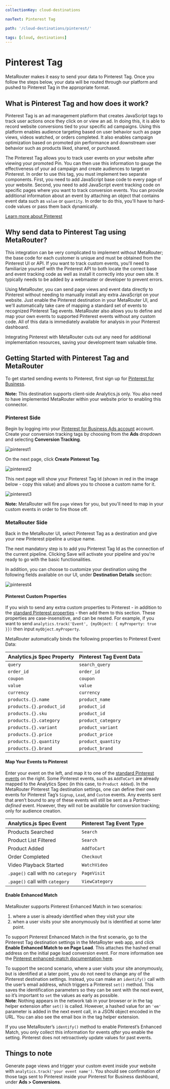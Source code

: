 ```yaml
---
collectionKey: cloud-destinations

navText: Pinterest Tag

path: '/cloud-destinations/pinterest/'

tags: [cloud, destinations]
---
```


# Pinterest Tag

MetaRouter makes it easy to send your data to Pinterest Tag. Once you follow the steps below, your data will be routed through our platform and pushed to Pinterest Tag in the appropriate format.

## What is Pinterest Tag and how does it work?

Pinterest Tag is an ad management platform that creates JavaScript tags to track user actions once they click on or view an ad. In doing this, it is able to record website conversions tied to your specific ad campaigns. Using this platform enables audience targeting based on user behavior such as page views, videos watched, or orders completed. It also enables campaign optimization based on promoted pin performance and downstream user behavior such as products liked, shared, or purchased.

The Pinterest Tag allows you to track user events on your website after viewing your promoted Pin. You can then use this information to gauge the effectiveness of your ad campaign and create audiences to target on Pinterest. In order to use this tag, you must implement two separate components. First, you need to add JavaScript base code to every page of your website. Second, you need to add JavaScript event tracking code on specific pages where you want to track conversion events. You can provide additional information about an event by attaching an object that contains event data such as `value` or `quantity`. In order to do this, you'll have to hard-code values or pass them back dynamically.

[Learn more about Pinterest](https://business.pinterest.com/en)

## Why send data to Pinterest Tag using MetaRouter?

This integration can be very complicated to implement without MetaRouter; the base code for each customer is unique and must be obtained from the Pinterest UI or API. If you want to track custom events, you'll need to familiarize yourself with the Pinterest API to both locate the correct base and event tracking code as well as install it correctly into your own site. It typically needs to be added by a webmaster or developer to prevent errors.

Using MetaRouter, you can send page views and event data directly to Pinterest without needing to manually install any extra JavaScript on your website. Just enable the Pinterest destination in your MetaRouter UI, and we'll automatically take care of mapping a standard set of events to recognized Pinterest Tag events. MetaRouter also allows you to define and map your own events to supported Pinterest events without any custom code. All of this data is immediately available for analysis in your Pinterest dashboard.

Integrating Pinterest with MetaRouter cuts out any need for additional implementation resources, saving your development team valuable time.

## Getting Started with Pinterest Tag and MetaRouter

To get started sending events to Pinterest, first sign up for [Pinterest for Business](https://business.pinterest.com/en).

**Note:** This destination supports client-side Analytics.js only. You also need to have implemented MetaRouter within your website prior to enabling this connector.

### Pinterest Side

Begin by logging into your [Pinterest for Business Ads account](https://ads.pinterest.com) account. Create your conversion tracking tags by choosing from the **Ads** dropdown and selecting **Conversion Tracking**.

![pinterest1](/images/pinterest-tag-1.png)

On the next page, click **Create Pinterest Tag**.

![pinterest2](/images/pinterest-tag-2.png)

This next page will show your Pinterest Tag Id (shown in red in the image below - copy this value) and allows you to choose a custom name for it.

![pinterest3](/images/pinterest-tag-3.png)

**Note:** MetaRouter will fire `page` views for you, but you'll need to map in your custom events in order to fire those off.

### MetaRouter Side

Back in the MetaRouter UI, select Pinterest Tag as a destination and give your new Pinterest pipeline a unique name.

The next mandatory step is to add you Pinterest Tag Id as the connection of the current pipeline. Clicking Save will activate your pipeline and you're ready to go with the basic functionalities.

In addition, you can choose to customize your destination using the following fields available on our UI, under **Destination Details** section:

![pinterest4](/images/pinterest-tag-4.png)

#### Pinterest Custom Properties

If you wish to send any extra custom properties to Pinterest - in addition to the [standard Pinterest properties](https://help.pinterest.com/sites/help/files/pinterest_tag_instructions.pdf) - then add them to this section. These properties are case-insensitive, and can be nested. For example, if you want to send `analytics.track('Event', {myObject: { myProperty: true }})` then input `myObject.myProperty`.

MetaRouter automatically binds the following properties to Pinterest Event Data:

| Analytics.js Spec Property | Pinterest Tag Event Data |
| :------------------------- | :----------------------- |
| `query`                    | `search_query`           |
| `order_id`                 | `order_id`               |
| `coupon`                   | `coupon`                 |
| `value`                    | `value`                  |
| `currency`                 | `currency`               |
| `products.{}.name`         | `product_name`           |
| `products.{}.product_id`   | `product_id`             |
| `products.{}.sku`          | `product_id`             |
| `products.{}.category`     | `product_category`       |
| `products.{}.variant`      | `product_variant`        |
| `products.{}.price`        | `product_price`          |
| `products.{}.quantity`     | `product_quantity`       |
| `products.{}.brand`        | `product_brand`          |

#### Map Your Events to Pinterest

Enter your event on the left, and map it to one of the [standard Pinterest events](https://help.pinterest.com/sites/help/files/pinterest_tag_instructions.pdf) on the right. Some Pinterest events, such as `AddToCart` are already mapped to the Analytics Spec (in this case, to `Product Added`). In the MetaRouter Pinterest Tag destination settings, one can define their own events for Pinterest Tag’s `Signup`, `Lead`, and `Custom` events. Any events sent that aren’t bound to any of these events will still be sent as a _Partner-defined_ event. However, they will not be available for conversion tracking; only for audience creation.

| Analytics.js Spec Event           | Pinterest Tag Event Type |
| :-------------------------------- | :----------------------- |
| Products Searched                 | `Search`                 |
| Product List Filtered             | `Search`                 |
| Product Added                     | `AddToCart`              |
| Order Completed                   | `Checkout`               |
| Video Playback Started            | `WatchVideo`             |
| `.page()` call with no `category` | `PageVisit`              |
| `.page()` call with `category`    | `ViewCategory`           |

#### Enable Enhanced Match

MetaRouter supports Pinterest Enhanced Match in two scenarios:

1. where a user is already identified when they visit your site
2. when a user visits your site anonymously but is identified at some later point.

To support Pinterest Enhanced Match in the first scenario, go to the Pinterest Tag destination settings in the MetaRoyter web app, and click **Enable Enhanced Match to on Page Load**. This attaches the hashed email address on the initial page load conversion event. For more information see the [Pinterest enhanced-match documentation here](https://help.pinterest.com/en/business/article/enhanced-match).

To support the second scenario, where a user visits your site anonymously, but is identified at a later point, you do not need to change any of the Pinterest destination settings. Instead, you can make an `identify()` call with the user’s email address, which triggers a Pinterest `set()` method. This saves the identification parameters so they can be sent with the next event, so it’s important to `set` the values as early as possible.  
**Note**: Nothing appears in the network tab in your browser or in the tag helper extension after `set()` is called. However, a hashed value for an `'em'` parameter is added in the next event call, in a JSON object encoded in the URL. You can also see the email box in the tag helper extension.

If you use MetaRouter’s `identify()` method to enable Pinterest’s Enhanced Match, you only collect this information for events _after_ you enable the setting. Pinterest does not retroactively update values for past events.

## Things to note

Generate page views and trigger your custom event inside your website with `analytics.track('your event name')`. You should see confirmation of those tags sent to Pinterest inside your Pinterest for Business dashboard, under **Ads > Conversions**.

